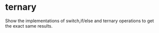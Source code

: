 # ternary
Show the implementations of switch,if/else and ternary operations to get the exact same results.
